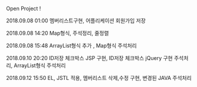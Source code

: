 Open Project !

2018.09.08 01:00 멤버리스트구현, 어플리케이션 회원가입 저장

2018.09.08 14:20 Map형식, 주석정리, 줄정렬

2018.09.08 15:48 ArrayList형식 추가 , Map형식 주석처리

2018.09.10 20:20 ID저장 체크박스 JSP 구현, ID저장 체크박스 jQuery 구현 주석처리,  ArrayList형식 주석처리

2018.09.12 15:50 EL, JSTL 적용, 멤버리스트 삭제,수정 구현, 변경된 JAVA 주석처리  